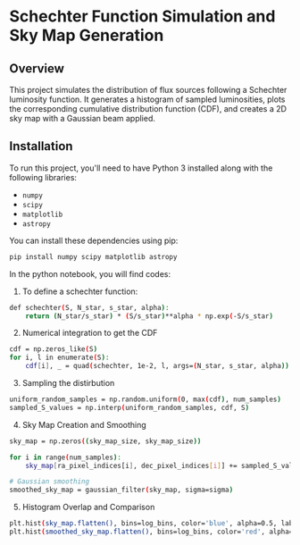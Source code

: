 # **Schechter Function Simulation and Sky Map Generation**

## **Overview**
This project simulates the distribution of flux sources following a Schechter luminosity function. It generates a histogram of sampled luminosities, plots the corresponding cumulative distribution function (CDF), and creates a 2D sky map with a Gaussian beam applied.

## **Installation**

To run this project, you'll need to have Python 3 installed along with the following libraries:

- `numpy`
- `scipy`
- `matplotlib`
- `astropy`

You can install these dependencies using pip:

```bash
pip install numpy scipy matplotlib astropy
```

In the python notebook, you will find codes:
1. To define a schechter function:
```bash
def schechter(S, N_star, s_star, alpha):
    return (N_star/s_star) * (S/s_star)**alpha * np.exp(-S/s_star)
```

2. Numerical integration to get the CDF
```bash
cdf = np.zeros_like(S)
for i, l in enumerate(S):
    cdf[i], _ = quad(schechter, 1e-2, l, args=(N_star, s_star, alpha))
```
3. Sampling the distirbution
```bash
uniform_random_samples = np.random.uniform(0, max(cdf), num_samples)
sampled_S_values = np.interp(uniform_random_samples, cdf, S)
```

4. Sky Map Creation and Smoothing
```bash
sky_map = np.zeros((sky_map_size, sky_map_size))

for i in range(num_samples):
    sky_map[ra_pixel_indices[i], dec_pixel_indices[i]] += sampled_S_values[i]

# Gaussian smoothing
smoothed_sky_map = gaussian_filter(sky_map, sigma=sigma)
```

5. Histogram Overlap and Comparison
```bash
plt.hist(sky_map.flatten(), bins=log_bins, color='blue', alpha=0.5, label='Original Map')
plt.hist(smoothed_sky_map.flatten(), bins=log_bins, color='red', alpha=0.5, label='Smoothed Map')
```
